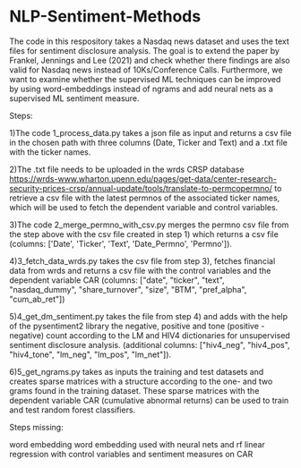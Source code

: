 # NLP-Sentiment-Methods

The code in this respository takes a Nasdaq news dataset and uses the text files for sentiment disclosure analysis. 
The goal is to extend the paper by Frankel, Jennings and Lee (2021) and check whether there findings are also valid for Nasdaq news 
instead of 10Ks/Conference Calls. 
Furthermore, we want to examine whether the supervised ML techniques can be improved by using word-embeddings instead of ngrams and 
add neural nets as a supervised ML sentiment measure.

Steps:

1)The code 1_process_data.py takes a json file as input and returns a csv file in the chosen path with three columns (Date, Ticker and Text) 
and a .txt file with the ticker names.

2)The .txt file needs to be uploaded in the wrds CRSP database https://wrds-www.wharton.upenn.edu/pages/get-data/center-research-security-prices-crsp/annual-update/tools/translate-to-permcopermno/
to retrieve a csv file with the latest permnos of the associated ticker names, which will be used to fetch the dependent variable and control variables.

3)The code 2_merge_permno_with_csv.py merges the permno csv file from the step above with the csv file created in step 1) 
which returns a csv file (columns: ['Date', 'Ticker', 'Text', 'Date_Permno', 'Permno']).

4)3_fetch_data_wrds.py takes the csv file from step 3), fetches financial data from wrds and returns a csv file with the control variables and 
the dependent variable CAR (columns: ["date", "ticker", "text", "nasdaq_dummy", "share_turnover", "size", "BTM", "pref_alpha", "cum_ab_ret"])

5)4_get_dm_sentiment.py takes the file from step 4) and adds with the help of the pysentiment2 library the negative, positive and tone (positive - negative)
count according to the LM and HIV4 dictionaries for unsupervised sentiment disclosure analysis.
(additional columns: ["hiv4_neg", "hiv4_pos", "hiv4_tone", "lm_neg", "lm_pos", "lm_net"]).

6)5_get_ngrams.py takes as inputs the training and test datasets and creates sparse matrices with a structure according to the one- and two grams
found in the training dataset. These sparse matrices with the dependent variable CAR (cumulative abnormal returns) can be used to train and test
random forest classifiers. 


Steps missing: 

word embedding
word embedding used with neural nets and rf
linear regression with control variables and sentiment measures on CAR
